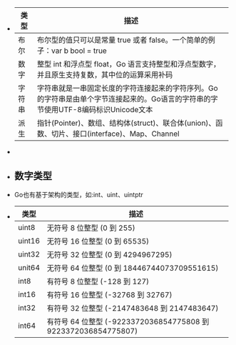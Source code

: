 - |类型|描述|
  |-----|-----|
  |布尔|布尔型的值只可以是常量 true 或者 false。一个简单的例子：var b bool = true|
  |数字|整型 int 和浮点型 float，Go 语言支持整型和浮点型数字，并且原生支持复数，其中位的运算采用补码|
  |字符串|字符串就是一串固定长度的字符连接起来的字符序列。Go的字符串是由单个字节连接起来的。Go语言的字符串的字节使用UTF-8编码标识Unicode文本|
  |派生|指针(Pointer)、数组、结构体(struct)、联合体(union)、函数、切片、接口(interface)、Map、Channel|
-
- ## 数字类型
- Go也有基于架构的类型，如:int、uint、uintptr
- |类型|描述|
  |--|--|
  |uint8|无符号 8 位整型 (0 到 255)|
  |uint16|无符号 16 位整型 (0 到 65535)|
  |uint32|无符号 32 位整型 (0 到 4294967295)|
  |unit64|无符号 64 位整型 (0 到 18446744073709551615)|
  |int8|有符号 8 位整型 (-128 到 127)|
  |int16|有符号 16 位整型 (-32768 到 32767)|
  |int32|有符号 32 位整型 (-2147483648 到 2147483647)|
  |int64|有符号 64 位整型 (-9223372036854775808 到 9223372036854775807)||